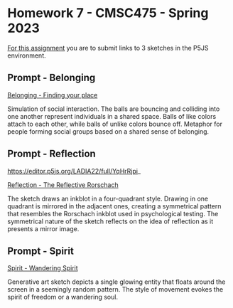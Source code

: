 # Homework 7 - CMSC475 - Spring 2023

[For this assignment](https://lowkeylabs.github.io/cmsc475-202320-materials/homework7.html) you are to submit links to 3 sketches in the P5JS environment.


## Prompt - Belonging

[Belonging - Finding your place](https://editor.p5js.org/LADIA22/full/rElRnSYjQ)

Simulation of social interaction. The balls are bouncing and colliding into one another represent individuals in a shared space. Balls of like colors attach to each other, while balls of unlike colors bounce off. Metaphor for people forming social groups based on a shared sense of belonging. 

## Prompt - Reflection

https://editor.p5js.org/LADIA22/full/YqHrRjpi_

[Reflection - The Reflective Rorschach](https://editor.p5js.org/LADIA22/full/YqHrRjpi_)

The sketch draws an inkblot in a four-quadrant style. Drawing in one quadrant is mirrored in the adjacent ones, creating a symmetrical pattern that resembles the Rorschach inkblot used in psychological testing. The symmetrical nature of the sketch reflects on the idea of reflection as it presents a mirror image.

## Prompt - Spirit

[Spirit - Wandering Spirit](https://editor.p5js.org/LADIA22/full/85u8kcR9I)

Generative art sketch depicts a single glowing entity that floats around the screen in a seemingly random pattern. The style of movement evokes the spirit of freedom or a wandering soul. 

